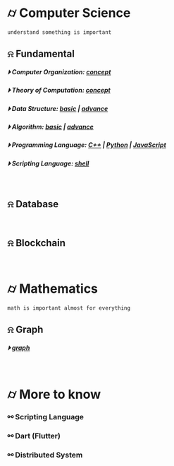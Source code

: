 

# &#x232d; Computer Science
```
understand something is important
```

## &#x237e; Fundamental
##### &#x23f5; Computer Organization: [concept](./basics/Computer_Organization.md)
##### &#x23f5; Theory of Computation: [concept](./basics/TOC.md)
##### &#x23f5; Data Structure: [basic](./basics/data_structure/dataStructureBasic.md) | [advance](./basics/data_structure/dataStructureAdvanced.md)
##### &#x23f5; Algorithm: [basic](./basics/algorithm/basicAlgorithm.md) | [advance]()
##### &#x23f5; Programming Language: [C++](./basics/programming_language/conceptC++.md) | [Python]() | [JavaScript](./basics/programming_language/JS/)
##### &#x23f5; Scripting Language: [shell](./Scripting/testing)
<br />

## &#x237e; Database 
<br />

## &#x237e; Blockchain 
<br />

# &#x232d; Mathematics
```
math is important almost for everything
```

## &#x237e; Graph
##### &#x23f5; [graph](./Mathematics/testing)
<br />

# &#x232d; More to know

### &#x26af; Scripting Language
### &#x26af; Dart (Flutter)
### &#x26af; Distributed System
